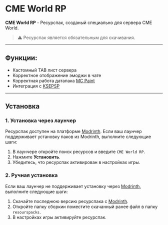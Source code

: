 # CME World RP

**CME World RP** - Ресурспак, созданый специально для сервера CME World.

> ⚠️ Ресурспак является обязательным для скачивания.

---

## Функции:
- Кастомный TAB лист сервера
- Корректное отображение эмоджи в чате
- Корректная работа датапака [MC Paint](https://modrinth.com/datapack/mc-paint)
- Интеграция с [KSEPSP](https://definitelyawhale.github.io/ksepsp_website/)

---

## Установка

### 1. Установка через лаунчер
Ресурспак доступен на платформе [Modrinth](https://modrinth.com/resourcepack/cme-world-rp). Если ваш лаунчер поддерживает установку паков из Modrinth, выполните следующие шаги:

1. В лаунчере откройте поиск ресурсов и введите `CME World RP`.
2. Нажмите **Установить**.
3. Убедитесь, что ресурспак активирован в настройках игры.

### 2. Ручная установка
Если ваш лаунчер не поддерживает установку через [Modrinth](https://modrinth.com), выполните следующие шаги:

1. Скачайте последнюю версию ресурспака с [Modrinth](https://modrinth.com/resourcepack/cme-world-rp).
2. Откройте папку сборкии поместите скачанный ранее файл в папку `resourspacks`.
3. В настройках игры активируйте ресурспак.


